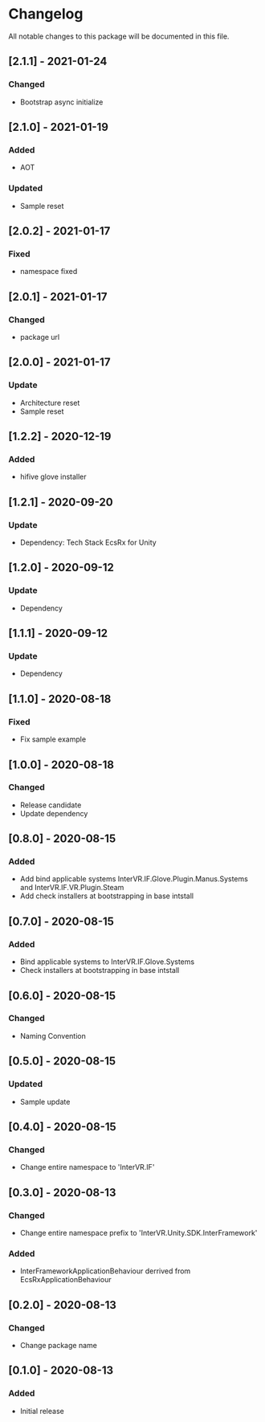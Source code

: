 # Changelog
All notable changes to this package will be documented in this file.

## [2.1.1] - 2021-01-24

### Changed

- Bootstrap async initialize

## [2.1.0] - 2021-01-19

### Added

- AOT

### Updated

- Sample reset

## [2.0.2] - 2021-01-17

### Fixed

- namespace fixed

## [2.0.1] - 2021-01-17

### Changed

- package url

## [2.0.0] - 2021-01-17

### Update

- Architecture reset
- Sample reset

## [1.2.2] - 2020-12-19

### Added

- hifive glove installer


## [1.2.1] - 2020-09-20

### Update

- Dependency: Tech Stack EcsRx for Unity

## [1.2.0] - 2020-09-12

### Update

- Dependency

## [1.1.1] - 2020-09-12

### Update

- Dependency

## [1.1.0] - 2020-08-18

### Fixed

- Fix sample example

## [1.0.0] - 2020-08-18

### Changed

- Release candidate
- Update dependency

## [0.8.0] - 2020-08-15

### Added

- Add bind applicable systems InterVR.IF.Glove.Plugin.Manus.Systems and InterVR.IF.VR.Plugin.Steam
- Add check installers at bootstrapping in base intstall

## [0.7.0] - 2020-08-15

### Added

- Bind applicable systems to InterVR.IF.Glove.Systems
- Check installers at bootstrapping in base intstall

## [0.6.0] - 2020-08-15

### Changed

- Naming Convention

## [0.5.0] - 2020-08-15

### Updated

- Sample update

## [0.4.0] - 2020-08-15

### Changed

- Change entire namespace to 'InterVR.IF'

## [0.3.0] - 2020-08-13

### Changed

- Change entire namespace prefix to 'InterVR.Unity.SDK.InterFramework'

### Added

- InterFrameworkApplicationBehaviour derrived from EcsRxApplicationBehaviour

## [0.2.0] - 2020-08-13

### Changed

- Change package name

## [0.1.0] - 2020-08-13

### Added

- Initial release
